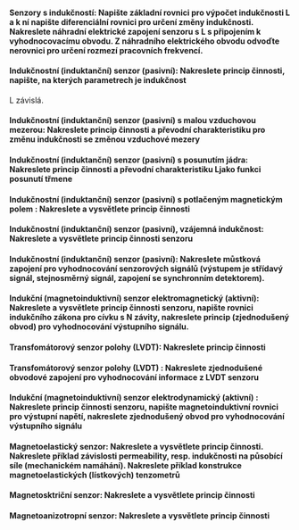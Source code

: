 #### Senzory s indukčností: Napište základní rovnici pro výpočet indukčnosti L a k ní napište diferenciální rovnici pro určení změny indukčnosti. Nakreslete náhradní elektrické zapojení senzoru s L s připojením k vyhodnocovacímu obvodu. Z náhradního elektrického obvodu odvoďte nerovnici pro určení rozmezí pracovních frekvencí.

#### Indukčnostní (induktanční) senzor (pasivní): Nakreslete princip činnosti, napište, na kterých parametrech je indukčnost
L závislá.

#### Indukčnostní (induktanční) senzor (pasivní) s malou vzduchovou mezerou: Nakreslete princip činnosti a převodní charakteristiku pro změnu indukčnosti se změnou vzduchové mezery

#### Indukčnostní (induktanční) senzor (pasivní) s posunutím jádra: Nakreslete princip činnosti a převodní charakteristiku Ljako funkci posunutí třmene
#### Indukčnostní (induktanční) senzor (pasivní) s potlačeným magnetickým polem : Nakreslete a vysvětlete princip činnosti

#### Indukčnostní (induktanční) senzor (pasivní), vzájemná indukčnost: Nakreslete a vysvětlete princip činnosti senzoru

#### Indukčnostní (induktanční) senzor (pasivní): Nakreslete můstková zapojení pro vyhodnocování senzorových signálů (výstupem je střídavý signál, stejnosměrný signál, zapojení se synchronním detektorem).

#### Indukční (magnetoinduktivní) senzor elektromagnetický (aktivní): Nakreslete a vysvětlete princip činnosti senzoru, napište rovnici indukčního zákona pro cívku s N závity, nakreslete princip (zjednodušený obvod) pro vyhodnocování výstupního signálu.

#### Transfomátorový senzor polohy (LVDT): Nakreslete princip činnosti

#### Transfomátorový senzor polohy (LVDT) : Nakreslete zjednodušené obvodové zapojení pro vyhodnocování informace z LVDT senzoru

#### Indukční (magnetoinduktivní) senzor elektrodynamický (aktivní) : Nakreslete princip činnosti senzoru, napište magnetoinduktivní rovnici pro výstupní napětí, nakreslete zjednodušený obvod pro vyhodnocování výstupního signálu

#### Magnetoelastický senzor: Nakreslete a vysvětlete princip činnosti. Nakreslete příklad závislosti permeability, resp. indukčnosti na působící síle (mechanickém namáhání). Nakreslete příklad konstrukce magnetoelastických (lístkových) tenzometrů

#### Magnetosktriční senzor: Nakreslete a vysvětlete princip činnosti

#### Magnetoanizotropní senzor: Nakreslete a vysvětlete princip činnosti